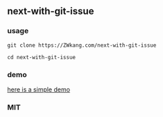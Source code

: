 ## next-with-git-issue

### usage

```
git clone https://ZWkang.com/next-with-git-issue

cd next-with-git-issue

```

### demo

[here is a simple demo](https://next-with-git-issue.kang95630.now.sh)

### MIT
